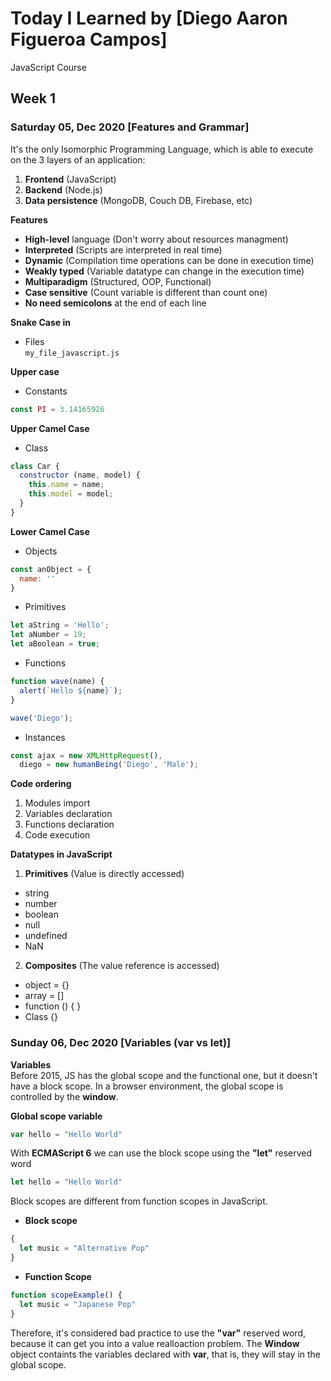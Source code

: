 # Today I Learned by [Diego Aaron Figueroa Campos]

JavaScript Course

## Week 1

### Saturday 05, Dec 2020 [Features and Grammar]
It's the only Isomorphic Programming Language, which is able to execute on the 3 layers of an application:

1. **Frontend** (JavaScript)
2. **Backend** (Node.js)
3. **Data persistence** (MongoDB, Couch DB, Firebase, etc)

**Features**
- **High-level** language (Don't worry about resources managment)
- **Interpreted** (Scripts are interpreted in real time)
- **Dynamic** (Compilation time operations can be done in execution time)
- **Weakly typed** (Variable datatype can change in the execution time)
- **Multiparadigm** (Structured, OOP, Functional)
- **Case sensitive** (Count variable is different than count one)
- **No need semicolons** at the end of each line

**Snake Case in**
- Files  
``my_file_javascript.js``

**Upper case**
- Constants 
```js 
const PI = 3.14165926
```

**Upper Camel Case**
- Class
```js
class Car {
  constructor (name, model) {
    this.name = name;
    this.model = model;
  }
}
```

**Lower Camel Case**
- Objects
```js
const anObject = {
  name: ''
}
```

- Primitives
```js
let aString = 'Hello';
let aNumber = 19;
let aBoolean = true;
```

- Functions
```js
function wave(name) {
  alert(`Hello ${name}`);
}

wave('Diego');
```

- Instances
```js
const ajax = new XMLHttpRequest(),
  diego = new humanBeing('Diego', 'Male');
```

**Code ordering**
1. Modules import
2. Variables declaration
3. Functions declaration
4. Code execution

**Datatypes in JavaScript**
1. **Primitives** (Value is directly accessed)
- string
- number
- boolean
- null
- undefined
- NaN

2. **Composites** (The value reference is accessed)
- object = {}
- array = []
- function () { }
- Class {}

### Sunday 06, Dec 2020 [Variables (var vs let)]
**Variables**  
Before 2015, JS has the global scope and the functional one, but it doesn't have a block scope. In a browser environment, the global scope is controlled by the **window**.

**Global scope variable**
```js
var hello = "Hello World"
```

With **ECMAScript 6** we can use the block scope using the **"let"** reserved word 
```js
let hello = "Hello World"
```
Block scopes are different from function scopes in JavaScript.

- **Block scope**
```js
{
  let music = "Alternative Pop"
}
```

- **Function Scope**
```js
function scopeExample() {
  let music = "Japanese Pop"
}
```

Therefore, it's considered bad practice to use the **"var"** reserved word, because it can get you into a value realloaction problem. The **Window** object containts the variables declared with **var**, that is, they will stay in the global scope.


